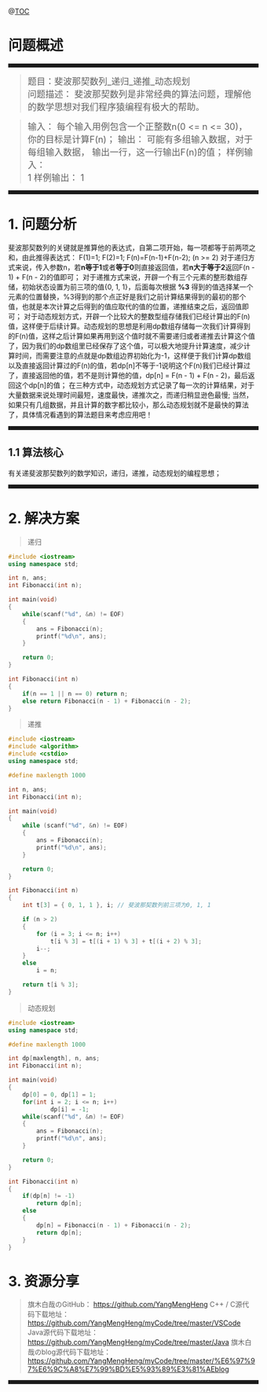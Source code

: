 ﻿
@[TOC](算法-斐波那契数列_递归_递推_动态规划 )
# 问题概述
<hr style=" border:solid; width:100%; height:2px;" color=#000000 size=1">

> <font size=4>题目：斐波那契数列_递归_递推_动态规划<br />
> 问题描述：
	斐波那契数列是非常经典的算法问题，理解他的数学思想对我们程序猿编程有极大的帮助。
</font>

> <font size=4>输入：
	每个输入用例包含一个正整数n(0 <= n <= 30)，你的目标是计算F(n)；
> 输出：
	可能有多组输入数据，对于每组输入数据，
	输出一行，这一行输出F(n)的值；
> 样例输入： 	
> 1
> 样例输出： 
> 1 
</font>
<hr style=" border:solid; width:100%; height:2px;" color=#000000 size=1">

# 1. 问题分析
斐波那契数列的关键就是推算他的表达式，自第二项开始，每一项都等于前两项之和，由此推得表达式：
F(1)=1;
F(2)=1;
F(n)=F(n-1)+F(n-2); (n >= 2)
对于递归方式来说，传入参数n，若**n等于1**或者**等于0**则直接返回值，若**n大于等于2**返回F(n - 1) + F(n - 2)的值即可；
对于递推方式来说，开辟一个有三个元素的整形数组存储，初始状态设置为前三项的值{0, 1, 1}，后面每次根据 **%3** 得到的值选择某一个元素的位置替换，%3得到的那个点正好是我们之前计算结果得到的最初的那个值，也就是本次计算之后得到的值应取代的值的位置，递推结束之后，返回值即可；
对于动态规划方式，开辟一个比较大的整数型组存储我们已经计算出的F(n)值，这样便于后续计算。动态规划的思想是利用dp数组存储每一次我们计算得到的F(n)值，这样之后计算如果再用到这个值时就不需要递归或者递推去计算这个值了，因为我们的dp数组里已经保存了这个值，可以极大地提升计算速度，减少计算时间，而需要注意的点就是dp数组边界初始化为-1，这样便于我们计算dp数组以及直接返回计算过的F(n)的值，若dp[n]不等于-1说明这个F(n)我们已经计算过了，直接返回他的值，若不是则计算他的值，dp[n] = F(n - 1) + F(n - 2)，最后返回这个dp[n]的值；
在三种方式中，动态规划方式记录了每一次的计算结果，对于大量数据来说处理时间最短，速度最快，递推次之，而递归稍显逊色最慢;
当然，如果只有几组数据，并且计算的数字都比较小，那么动态规划就不是最快的算法了，具体情况看遇到的算法题目来考虑应用吧！

<hr style=" border:solid; width:100%; height:2px;" color=#000000 size=1">

## 1.1 算法核心
有关递斐波那契数列的数学知识，递归，递推，动态规划的编程思想；
<hr style=" border:solid; width:100%; height:2px;" color=#000000 size=1">

# 2. 解决方案
>递归
```cpp
#include <iostream>
using namespace std;

int n, ans;
int Fibonacci(int n);

int main(void)
{
	while(scanf("%d", &n) != EOF)
	{
		ans = Fibonacci(n);
		printf("%d\n", ans);
	}

	return 0;
}

int Fibonacci(int n)
{
	if(n == 1 || n == 0) return n;
    else return Fibonacci(n - 1) + Fibonacci(n - 2);
}
```
>递推

```cpp
#include <iostream>
#include <algorithm>
#include <cstdio>
using namespace std;

#define maxlength 1000

int n, ans;
int Fibonacci(int n);

int main(void)
{
	while (scanf("%d", &n) != EOF)
	{
		ans = Fibonacci(n);
		printf("%d\n", ans);
	}

	return 0;
}

int Fibonacci(int n)
{
	int t[3] = { 0, 1, 1 }, i; // 斐波那契数列前三项为0, 1, 1

	if (n > 2)
	{
		for (i = 3; i <= n; i++)
			t[i % 3] = t[(i + 1) % 3] + t[(i + 2) % 3];
		i--;
	}
	else
		i = n;

	return t[i % 3];
}
```
>动态规划

```cpp
#include <iostream>
using namespace std;

#define maxlength 1000

int dp[maxlength], n, ans;
int Fibonacci(int n);

int main(void)
{
	dp[0] = 0, dp[1] = 1;
	for(int i = 2; i <= n; i++)
			dp[i] = -1;
	while(scanf("%d", &n) != EOF)
	{
		ans = Fibonacci(n);
		printf("%d\n", ans);
	}

	return 0;
}

int Fibonacci(int n)
{
	if(dp[n] != -1)
		return dp[n];
	else
	{
		dp[n] = Fibonacci(n - 1) + Fibonacci(n - 2);
		return dp[n];
	}
}
```

# 3. 资源分享
> 旗木白哉のGitHub：
> https://github.com/YangMengHeng
> C++ / C源代码下载地址：
> https://github.com/YangMengHeng/myCode/tree/master/VSCode
> Java源代码下载地址：
> https://github.com/YangMengHeng/myCode/tree/master/Java
> 旗木白哉のblog源代码下载地址：
>https://github.com/YangMengHeng/myCode/tree/master/%E6%97%97%E6%9C%A8%E7%99%BD%E5%93%89%E3%81%AEblog

<hr style=" border:solid; width:100%; height:2px;" color=#000000 size=1">

